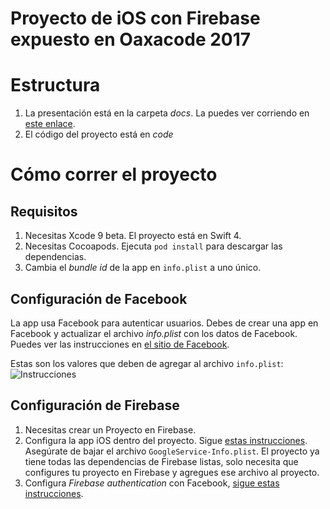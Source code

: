 # Proyecto de iOS con Firebase expuesto en Oaxacode 2017

# Estructura

1. La presentación está en la carpeta *docs*. La puedes ver corriendo en [este enlace](https://ecamacho.github.io/firebase_ios_oaxacode).
2. El código del proyecto está en *code*

# Cómo correr el proyecto

## Requisitos
1. Necesitas Xcode 9 beta. El proyecto está en Swift 4.
2. Necesitas Cocoapods. Ejecuta `pod install` para descargar las dependencias.
3. Cambia el *bundle id* de la app en `info.plist` a uno único.

## Configuración de Facebook
La app usa Facebook para autenticar usuarios. Debes de crear una app en Facebook y actualizar el archivo *info.plist* con los datos de Facebook. Puedes ver las instrucciones en [el sitio de Facebook](https://developers.facebook.com/docs/facebook-login/ios).

Estas son los valores que deben de agregar al archivo `info.plist`: 
![Instrucciones](https://ecamacho.github.io/firebase_ios_oaxacode/images/fb_config.png)

## Configuración de Firebase
1. Necesitas crear un Proyecto en Firebase.
2. Configura la app iOS dentro del proyecto. Sigue [estas instrucciones](https://firebase.google.com/docs/ios/setup). Asegúrate de bajar el archivo `GoogleService-Info.plist`. El proyecto ya tiene todas las dependencias de Firebase listas, solo necesita que configures tu proyecto en Firebase y agregues ese archivo al proyecto. 
3. Configura *Firebase authentication* con Facebook, [sigue estas instrucciones](https://firebase.google.com/docs/auth/ios/facebook-login).




